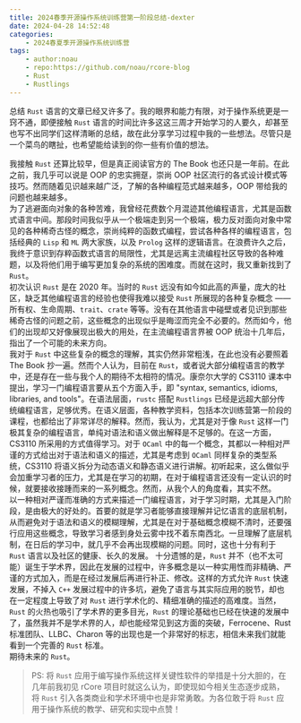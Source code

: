 ```yaml
---
title: 2024春季开源操作系统训练营第一阶段总结-dexter
date: 2024-04-28 14:52:48
categories:
    - 2024春夏季开源操作系统训练营
tags:
    - author:noau
    - repo:https://github.com/noau/rcore-blog
    - Rust
    - Rustlings
---
```


总结 `Rust` 语言的文章已经又许多了。我的眼界和能力有限，对于操作系统更是一窍不通，即便接触 `Rust` 语言的时间比许多这这三周才开始学习的人要久，却甚至也写不出同学们这样清晰的总结，故在此分享学习过程中我的一些想法。尽管只是一个菜鸟的瞎扯，也希望能给读到的你一些有价值的想法。  

<!-- more -->

我接触 `Rust` 还算比较早，但是真正阅读官方的 The Book 也还只是一年前。在此之前，我几乎可以说是 OOP 的忠实拥趸，崇尚 OOP 社区流行的各式设计模式等技巧。然而随着见识越来越广泛，了解的各种编程范式越来越多，OOP 带给我的问题也越来越多。  
为了逃避面向对象的各种苦难，我曾经花费数个月混迹其他编程语言，尤其是函数式语言中间。那段时间我似乎从一个极端走到另一个极端，极力反对面向对象中常见的各种稀奇古怪的概念，崇尚纯粹的函数式编程，尝试各种各样的编程语言，包括经典的 `Lisp` 和 `ML` 两大家族，以及 `Prolog` 这样的逻辑语言。在浪费许久之后，我终于意识到存粹函数式语言的局限性，尤其是远离主流编程社区导致的各种难题，以及将他们用于编写更加复杂的系统的困难度。而就在这时，我又重新找到了 `Rust`。  
初次认识 `Rust` 是在 2020 年。当时的 `Rust` 远没有如今如此高的声量，庞大的社区，缺乏其他编程语言的经验也使得我难以接受 `Rust` 所展现的各种复杂概念 —— 所有权、生命周期、`trait`、`crate` 等等。没有在其他语言中碰壁或者见识到那些稀奇古怪的问题之前，这些概念的出现似乎是晦涩而完全不必要的。然而如今，他们的出现却又好像展现出极大的用处，在主流编程语言界被 OOP 统治十几年后，指出了一个可能的未来方向。  
我对于 `Rust` 中这些复杂的概念的理解，其实仍然非常粗浅，在此也没有必要照着 The Book 抄一遍。然而个人认为，目前在 `Rust`，或者说大部分编程语言的教学中，还是存在一些与我个人的期待不太相符的情况。康奈尔大学的 CS3110 课本中提出，学习一门编程语言要从五个方面入手，即 "syntax, semantics, idioms, libraries, and tools"。在语法层面，`rustc` 搭配 `Rustlings` 已经是远超大部分传统编程语言，足够优秀。在语义层面，各种教学资料，包括本次训练营第一阶段的课程，也都给出了非常详尽的解释。然而，我认为，尤其是对于像 `Rust` 这样一门极其复杂的编程语言，单纯对语法和语义做出解释是不足够的。在这一方面，CS3110 所采用的方式值得学习。对于 `OCaml` 中的每一个概念，其都以一种相对严谨的方式给出对于语法和语义的描述，尤其是考虑到 `OCaml` 同样复杂的类型系统，CS3110 将语义拆分为动态语义和静态语义进行讲解。初听起来，这么做似乎会加重学习者的压力，尤其是在学习的初期，在对于编程语言还没有一定认识的时候，就要接收接踵而来的一系列概念。然而，从我个人的角度看，其实不然。  
以一种相对严谨而准确的方式来描述一门编程语言，对于学习时期，尤其是入门阶段，是由极大的好处的。首要的就是学习者能够直接理解并记忆语言的底层机制，从而避免对于语法和语义的模糊理解，尤其是在对于基础概念模糊不清时，还要强行应用这些概念，导致学习者感到身处云雾中找不着东南西北。一旦理解了底层机制，在日后的学习中，就几乎不会再出现模糊的问题。同时，这也十分有利于 `Rust` 语言以及社区的健康、长久的发展。
十分遗憾的是，`Rust` 并不（也不太可能）诞生于学术界，因此在发展的过程中，许多概念是以一种实用性而非精确、严谨的方式加入，而是在经过发展后再进行补正、修改。这样的方式允许 `Rust` 快速发展，不掉入 `C++` 发展过程中的许多坑，避免了语言与其实际应用的脱节，却也在一定程度上导致了对 `Rust` 进行学术化的、精细准确的描述的高难度。当然，`Rust` 的火热也吸引了学术界的更多目光，`Rust` 的理论基础也已经在快速的发展中了，虽然我并不是学术界的人，却也能经常见到这方面的突破，Ferrocene、Rust标准团队、LLBC、Charon 等的出现也是一个非常好的标志，相信未来我们就能看到一个完善的 `Rust` 标准。  
期待未来的 `Rust`。

> PS: 将 `Rust` 应用于编写操作系统这样关键性软件的举措是十分大胆的，在几年前我初见 rCore 项目时就这么认为，即使现如今相关生态逐步成熟，将 `Rust` 引入各类商业和学术环境中也是非常勇敢。为各位敢于将 `Rust` 应用于操作系统的教学、研究和实现中点赞！
